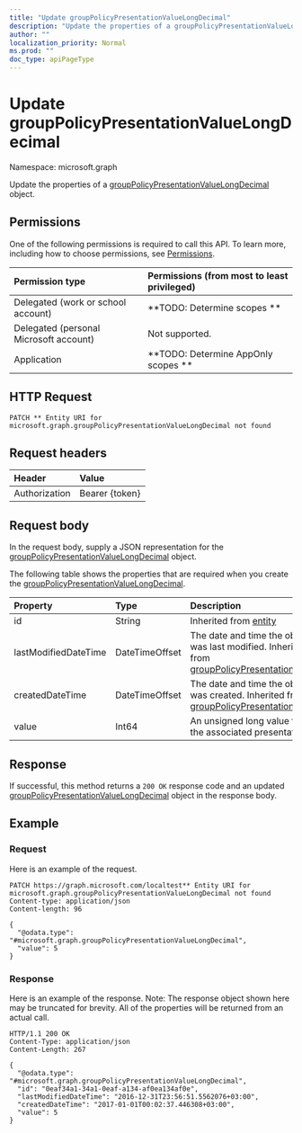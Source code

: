 ```yaml
---
title: "Update groupPolicyPresentationValueLongDecimal"
description: "Update the properties of a groupPolicyPresentationValueLongDecimal object."
author: ""
localization_priority: Normal
ms.prod: ""
doc_type: apiPageType
---
```


# Update groupPolicyPresentationValueLongDecimal

Namespace: microsoft.graph

Update the properties of a [groupPolicyPresentationValueLongDecimal](../resources/grouppolicypresentationvaluelongdecimal.md) object.

## Permissions
One of the following permissions is required to call this API. To learn more, including how to choose permissions, see [Permissions](/concepts/permissions-reference.md).

|Permission type|Permissions (from most to least privileged)|
|:---|:---|
|Delegated (work or school account)|**TODO: Determine scopes **|
|Delegated (personal Microsoft account)|Not supported.|
|Application|**TODO: Determine AppOnly scopes **|

## HTTP Request
<!-- {
  "blockType": "ignored"
}
-->
``` http
PATCH ** Entity URI for microsoft.graph.groupPolicyPresentationValueLongDecimal not found
```

## Request headers
|Header|Value|
|:---|:---|
|Authorization|Bearer {token}|

## Request body
In the request body, supply a JSON representation for the [groupPolicyPresentationValueLongDecimal](../resources/grouppolicypresentationvaluelongdecimal.md) object.

The following table shows the properties that are required when you create the [groupPolicyPresentationValueLongDecimal](../resources/grouppolicypresentationvaluelongdecimal.md).

|Property|Type|Description|
|:---|:---|:---|
|id|String| Inherited from [entity](../resources/entity.md)|
|lastModifiedDateTime|DateTimeOffset|The date and time the object was last modified. Inherited from [groupPolicyPresentationValue](../resources/grouppolicypresentationvalue.md)|
|createdDateTime|DateTimeOffset|The date and time the object was created. Inherited from [groupPolicyPresentationValue](../resources/grouppolicypresentationvalue.md)|
|value|Int64|An unsigned long value for the associated presentation.|



## Response
If successful, this method returns a `200 OK` response code and an updated [groupPolicyPresentationValueLongDecimal](../resources/grouppolicypresentationvaluelongdecimal.md) object in the response body.

## Example

### Request
Here is an example of the request.
<!-- {
  "blockType": "request",
  "name": "update_grouppolicypresentationvaluelongdecimal"
}
-->
``` http
PATCH https://graph.microsoft.com/localtest** Entity URI for microsoft.graph.groupPolicyPresentationValueLongDecimal not found
Content-type: application/json
Content-length: 96

{
  "@odata.type": "#microsoft.graph.groupPolicyPresentationValueLongDecimal",
  "value": 5
}
```

### Response
Here is an example of the response. Note: The response object shown here may be truncated for brevity. All of the properties will be returned from an actual call.
<!-- {
  "blockType": "response",
  "truncated": true
}
-->
``` http
HTTP/1.1 200 OK
Content-Type: application/json
Content-Length: 267

{
  "@odata.type": "#microsoft.graph.groupPolicyPresentationValueLongDecimal",
  "id": "0eaf34a1-34a1-0eaf-a134-af0ea134af0e",
  "lastModifiedDateTime": "2016-12-31T23:56:51.5562076+03:00",
  "createdDateTime": "2017-01-01T00:02:37.446308+03:00",
  "value": 5
}
```

